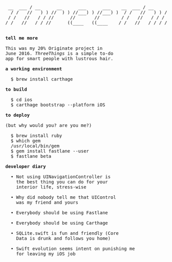 <pre>

 __  ___ / __      __      ___      ___    __  ___ / __     ( )   __      ___      ___   
  / /   //   ) ) //  ) ) //___) ) //___) )  / /   //   ) ) / / //   ) ) //   ) ) ((   ) )
 / /   //   / / //      //       //        / /   //   / / / / //   / / ((___/ /   \ \    
/ /   //   / / //      ((____   ((____    / /   //   / / / / //   / /   //__   //   ) )  


<b>tell me more</b>

This was my 20% Originate project in
June 2016. <i>ThreeThings</i> is a simple to-do
app for smart people with lustrous hair.

<b>a working environment</b>

  $ brew install carthage

<b>to build</b>

  $ cd ios
  $ carthage bootstrap --platform iOS
  
<b>to deploy</b>

(but why would you? are you me?)
  
  $ brew install ruby
  $ which gem
  /usr/local/bin/gem
  $ gem install fastlane --user
  $ fastlane beta
  
<b>developer diary</b>

  • Not using UINavigationController is
    the best thing you can do for your
    interior life, stress-wise
    
  • Why did nobody tell me that UIControl
    was my friend and yours
    
  • Everybody should be using Fastlane
  
  • Everybody should be using Carthage
  
  • SQLite.swift is fun and friendly (Core
    Data is drunk and follows you home)

  • Swift evolution seems intent on punishing me
    for leaving my iOS job
</pre>
